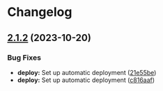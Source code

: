 # Changelog

## [2.1.2](https://github.com/postalsys/email-text-tools/compare/v2.1.1...v2.1.2) (2023-10-20)


### Bug Fixes

* **deploy:** Set up automatic deployment ([21e55be](https://github.com/postalsys/email-text-tools/commit/21e55be18bb2ac1b991ee6000928c429a5b09ddd))
* **deploy:** Set up automatic deployment ([c816aaf](https://github.com/postalsys/email-text-tools/commit/c816aafa0457318cfd84497dfcd4e5628503c5b4))

